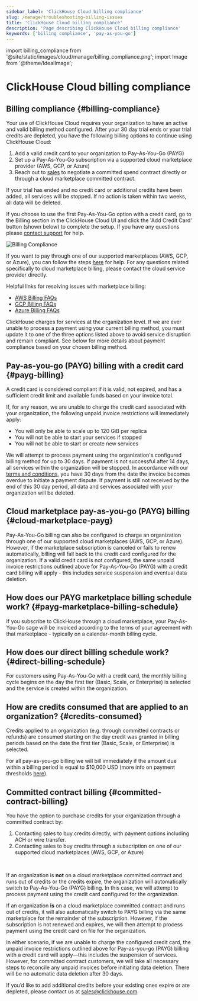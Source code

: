 ```yaml
---
sidebar_label: 'ClickHouse Cloud billing compliance'
slug: /manage/troubleshooting-billing-issues
title: 'ClickHouse Cloud billing compliance'
description: 'Page describing ClickHouse Cloud billing compliance'
keywords: ['billing compliance', 'pay-as-you-go']
---
```


import billing_compliance from '@site/static/images/cloud/manage/billing_compliance.png';
import Image from '@theme/IdealImage';

# ClickHouse Cloud billing compliance

## Billing compliance {#billing-compliance}

Your use of ClickHouse Cloud requires your organization to have an active and 
valid billing method configured. After your 30 day trial ends or your trial 
credits are depleted, you have the following billing options to continue using
ClickHouse Cloud:
1. Add a valid credit card to your organization to Pay-As-You-Go (PAYG)
2. Set up a Pay-As-You-Go subscription via a supported cloud marketplace provider (AWS, GCP, or Azure)
3. Reach out to [sales](sales@clickhouse.com) to negotiate a committed spend contract
   directly or through a cloud marketplace committed contract. 

If your trial has ended and no credit card or additional credits have been added,
all services will be stopped. If no action is taken within two weeks, all data 
will be deleted.

If you choose to use the first Pay-As-You-Go option with a credit card, go to the
Billing section in the ClickHouse Cloud UI and click the 'Add Credit Card' button
(shown below) to complete the setup. If you have any questions please 
[contact support](support@clickhouse.com) for help.

<Image img={billing_compliance} alt="Billing Compliance" size="md"/>

If you want to pay through one of our supported marketplaces (AWS, GCP, or Azure),
you can follow the steps [here](https://clickhouse.com/docs/cloud/marketplace/marketplace-billing)
for help. For any questions related specifically to cloud marketplace billing,
please contact the cloud service provider directly.

Helpful links for resolving issues with marketplace billing:
- [AWS Billing FAQs](https://aws.amazon.com/aws-cost-management/aws-billing/faqs/)
- [GCP Billing FAQs](https://cloud.google.com/compute/docs/billing-questions)
- [Azure Billing FAQs](https://learn.microsoft.com/en-us/azure/cost-management-billing/cost-management-billing-faq)

ClickHouse charges for services at the organization level. If we are ever unable
to process a payment using your current billing method, you must update it to one
of the three options listed above to avoid service disruption and remain compliant.
See below for more details about payment compliance based on your chosen billing 
method.

## Pay-as-you-go (PAYG) billing with a credit card {#payg-billing}

A credit card is considered compliant if it is valid, not expired, and has a 
sufficient credit limit and available funds based on your invoice total.

If, for any reason, we are unable to charge the credit card associated with your 
organization, the following unpaid invoice restrictions will immediately apply:

- You will only be able to scale up to 120 GiB per replica
- You will not be able to start your services if stopped
- You will not be able to start or create new services

We will attempt to process payment using the organization's configured billing 
method for up to 30 days. If payment is not successful after 14 days, all services
within the organization will be stopped. In accordance with our [terms and conditions](https://clickhouse.com/legal/agreements/terms-of-service),
you have 30 days from the date the invoice becomes overdue to initiate a payment 
dispute. If payment is still not received by the end of this 30 day period, 
all data and services associated with your organization will be deleted.

## Cloud marketplace pay-as-you-go (PAYG) billing {#cloud-marketplace-payg}

Pay-As-You-Go billing can also be configured to charge an organization through 
one of our supported cloud marketplaces (AWS, GCP, or Azure). However, if the 
marketplace subscription is canceled or fails to renew automatically, billing will
fall back to the credit card configured for the organization. If a valid credit 
card is not configured, the same unpaid invoice restrictions outlined above for 
Pay-As-You-Go (PAYG) with a credit card billing will apply - this includes 
service suspension and eventual data deletion.

## How does our PAYG marketplace billing schedule work? {#payg-marketplace-billing-schedule}

If you subscribe to ClickHouse through a cloud marketplace, your Pay-As-You-Go 
sage will be invoiced according to the terms of your agreement with that 
marketplace - typically on a calendar-month billing cycle.

## How does our direct billing schedule work? {#direct-billing-schedule}

For customers using Pay-As-You-Go with a credit card, the monthly billing cycle 
begins on the day the first tier (Basic, Scale, or Enterprise) is selected and 
the service is created within the organization.

## How are credits consumed that are applied to an organization? {#credits-consumed}

Credits applied to an organization (e.g. through committed contracts or refunds)
are consumed starting on the day credit was granted in billing periods based on 
the date the first tier (Basic, Scale, or Enterprise) is selected.

For all pay-as-you-go billing we will bill immediately if the amount due within 
a billing period is equal to $10,000 USD (more info on payment thresholds [here](https://clickhouse.com/docs/cloud/billing/payment-thresholds)).

## Committed contract billing {#committed-contract-billing}

You have the option to purchase credits for your organization through a committed
contract by:
1. Contacting sales to buy credits directly, with payment options including ACH 
   or wire transfer.
2. Contacting sales to buy credits through a subscription on one of our supported
   cloud marketplaces (AWS, GCP, or Azure) 

<br/>

If an organization is **not** on a cloud marketplace committed contract and runs
out of credits or the credits expire, the organization will automatically switch 
to Pay-As-You-Go (PAYG) billing. In this case, we will attempt to process payment
using the credit card configured for the organization.

If an organization **is** on a cloud marketplace committed contract and runs out
of credits, it will also automatically switch to PAYG billing via the same 
marketplace for the remainder of the subscription. However, if the subscription 
is not renewed and expires, we will then attempt to process payment using the 
credit card on file for the organization.

In either scenario, if we are unable to charge the configured credit card, the 
unpaid invoice restrictions outlined above for Pay-as-you-go (PAYG) billing with 
a credit card will apply—this includes the suspension of services. However, for 
committed contract customers, we will take all necessary steps to reconcile any 
unpaid invoices before initiating data deletion. There will be no automatic data 
deletion after 30 days.

If you’d like to add additional credits before your existing ones expire or are 
depleted, please contact us at [sales@clickhouse.com](sales@clickhouse.com).
